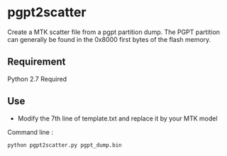 # pgpt2scatter
 Create a MTK scatter file from a pgpt partition dump. The PGPT partition can generally be found in the 0x8000 first bytes of the flash memory.

## Requirement

Python 2.7 Required

## Use

- Modify the 7th line of template.txt and replace it by your MTK model

Command line : 

```
python pgpt2scatter.py pgpt_dump.bin
```
